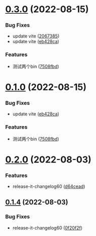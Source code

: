 

# [0.3.0](https://github.com/aehyok/ak-cli/compare/0.2.0...0.3.0) (2022-08-15)


### Bug Fixes

* update vite ([2067385](https://github.com/aehyok/ak-cli/commit/20673858841761b066e22689fc908ed619ac48f7))
* update vite ([eb428ca](https://github.com/aehyok/ak-cli/commit/eb428ca50560fd0ed8a9eb56f8308cd0b2e6ff5b))


### Features

* 测试两个bin ([7508fbd](https://github.com/aehyok/ak-cli/commit/7508fbdd8d48e6ae44686943ef8f456a870442ea))

# [0.1.0](https://github.com/aehyok/ak-cli/compare/0.2.0...0.1.0) (2022-08-15)


### Bug Fixes

* update vite ([eb428ca](https://github.com/aehyok/ak-cli/commit/eb428ca50560fd0ed8a9eb56f8308cd0b2e6ff5b))


### Features

* 测试两个bin ([7508fbd](https://github.com/aehyok/ak-cli/commit/7508fbdd8d48e6ae44686943ef8f456a870442ea))

# [0.2.0](https://github.com/aehyok/ak-cli/compare/0.1.4...0.2.0) (2022-08-03)


### Features

* release-it-changelog60 ([d64cead](https://github.com/aehyok/ak-cli/commit/d64ceadf27832a13c97276ccad0755e0417f1dc8))

## [0.1.4](https://github.com/aehyok/ak-cli/compare/0.1.3...0.1.4) (2022-08-03)


### Bug Fixes
* release-it-changelog60 ([0f20f2f](https://github.com/aehyok/ak-cli/commit/0f20f2f55deeec4e6ff2d951ef0312137e0bf992))